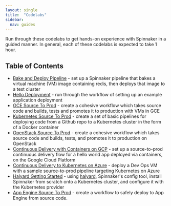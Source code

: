 ```yaml
---
layout: single
title:  "Codelabs"
sidebar:
  nav: guides
---
```


Run through these codelabs to get hands-on experience with Spinnaker in a guided manner. In general, each of these codelabs is expected to take 1 hour.

## Table of Contents

* [Bake and Deploy Pipeline](./bake-and-deploy-pipeline) - set up a Spinnaker pipeline that bakes a virtual machine (VM) image containing redis, then deploys that image to a test cluster
* [Hello Deployment](./hello-deployment) - run through the workflow of setting up an example application deployment 
* [GCE Source To Prod](./gce-source-to-prod) - create a cohesive workflow which takes source code and builds, tests and promotes it to production with VMs in GCE
* [Kubernetes Source To Prod](./kubernetes-source-to-prod) - create a set of basic pipelines for deploying code from a Github repo to a Kubernetes cluster in the form of a Docker container
* [OpenStack Source To Prod](./openstack-source-to-prod) - create a cohesive workflow which takes source code and builds, tests, and promotes it to production on OpenStack
* [Continuous Delivery with Containers on GCP](./gcp-kubernetes-source-to-prod) - set up a source-to-prod continuous delivery flow for a hello world app deployed via containers, on the Google Cloud Platform
* [Continuous Delivery to Kubernetes on Azure](./azure-kubernetes-source-to-prod) - deploy a Dev Ops VM with a sample source-to-prod pipeline targeting Kubernetes on Azure
* [Halyard Getting Started](./halyard-getting-started) - using [halyard](/setup/install/halyard/), Spinnaker's config tool, install Spinnaker from scratch onto a Kubernetes cluster, and configure it with the Kubernetes provider
* [App Engine Source To Prod](./appengine-source-to-prod) - create a workflow to safely deploy to App Engine from source code.
